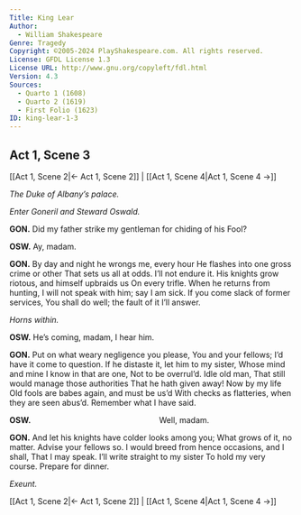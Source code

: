 ```yaml
---
Title: King Lear
Author: 
  - William Shakespeare
Genre: Tragedy
Copyright: ©2005-2024 PlayShakespeare.com. All rights reserved.
License: GFDL License 1.3
License URL: http://www.gnu.org/copyleft/fdl.html
Version: 4.3
Sources:
  - Quarto 1 (1608)
  - Quarto 2 (1619)
  - First Folio (1623)
ID: king-lear-1-3
---
```


## Act 1, Scene 3
[[Act 1, Scene 2|← Act 1, Scene 2]] | [[Act 1, Scene 4|Act 1, Scene 4 →]]

*The Duke of Albany’s palace.*

*Enter Goneril and Steward Oswald.*

**GON.**
Did my father strike my gentleman for chiding of his Fool?

**OSW.**
Ay, madam.

**GON.**
By day and night he wrongs me, every hour
He flashes into one gross crime or other
That sets us all at odds. I’ll not endure it.
His knights grow riotous, and himself upbraids us
On every trifle. When he returns from hunting,
I will not speak with him; say I am sick.
If you come slack of former services,
You shall do well; the fault of it I’ll answer.

*Horns within.*

**OSW.**
He’s coming, madam, I hear him.

**GON.**
Put on what weary negligence you please,
You and your fellows; I’d have it come to question.
If he distaste it, let him to my sister,
Whose mind and mine I know in that are one,
Not to be overrul’d. Idle old man,
That still would manage those authorities
That he hath given away! Now by my life
Old fools are babes again, and must be us’d
With checks as flatteries, when they are seen abus’d.
Remember what I have said.

**OSW.**
                Well, madam.

**GON.**
And let his knights have colder looks among you;
What grows of it, no matter. Advise your fellows so.
I would breed from hence occasions, and I shall,
That I may speak. I’ll write straight to my sister
To hold my very course. Prepare for dinner.

*Exeunt.*

[[Act 1, Scene 2|← Act 1, Scene 2]] | [[Act 1, Scene 4|Act 1, Scene 4 →]]